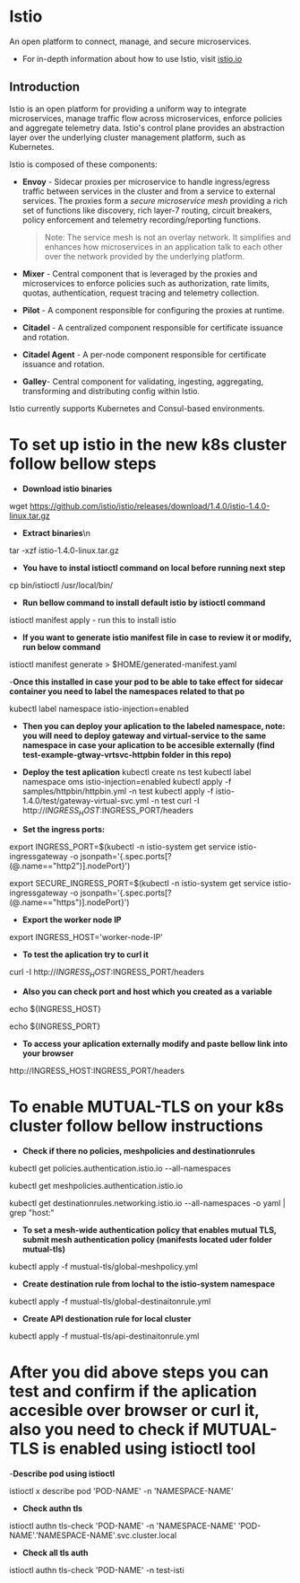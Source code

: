 # Istio

An open platform to connect, manage, and secure microservices.
- For in-depth information about how to use Istio, visit [istio.io](https://istio.io)


## Introduction

Istio is an open platform for providing a uniform way to integrate
microservices, manage traffic flow across microservices, enforce policies
and aggregate telemetry data. Istio's control plane provides an abstraction
layer over the underlying cluster management platform, such as Kubernetes.

Istio is composed of these components:

- **Envoy** - Sidecar proxies per microservice to handle ingress/egress traffic
   between services in the cluster and from a service to external
   services. The proxies form a _secure microservice mesh_ providing a rich
   set of functions like discovery, rich layer-7 routing, circuit breakers,
   policy enforcement and telemetry recording/reporting
   functions.

  > Note: The service mesh is not an overlay network. It
  > simplifies and enhances how microservices in an application talk to each
  > other over the network provided by the underlying platform.

- **Mixer** - Central component that is leveraged by the proxies and microservices
   to enforce policies such as authorization, rate limits, quotas, authentication, request
   tracing and telemetry collection.

- **Pilot** - A component responsible for configuring the proxies at runtime.

- **Citadel** - A centralized component responsible for certificate issuance and rotation.

- **Citadel Agent** - A per-node component responsible for certificate issuance and rotation.

- **Galley**- Central component for validating, ingesting, aggregating, transforming and distributing config within Istio.

Istio currently supports Kubernetes and Consul-based environments. 



# To set up istio in the new k8s cluster follow bellow steps 
- **Download istio binaries**

wget https://github.com/istio/istio/releases/download/1.4.0/istio-1.4.0-linux.tar.gz

- **Extract binaries**\n 

 tar -xzf istio-1.4.0-linux.tar.gz

- **You have to instal istioctl command on local before running next step**

 cp bin/istioctl /usr/local/bin/

- **Run bellow command to install default istio by istioctl command** 

istioctl manifest apply -   run this to install istio

- **If you want to generate istio manifest file in case to review it or modify, run below command**

istioctl manifest generate > $HOME/generated-manifest.yaml

-**Once this installed in case your pod to be able to take effect for sidecar container you need to label the namespaces related to that po**

 kubectl label namespace <namespace-name> istio-injection=enabled

- **Then you can deploy your aplication to the labeled namespace, note: you will need to deploy gateway and virtual-service to the same namespace in case your aplication to be accesible externally (find test-example-gtway-vrtsvc-httpbin folder in this repo)**

- **Deploy the test aplication**
kubectl create ns test
kubectl label namespace oms istio-injection=enabled
kubectl apply -f samples/httpbin/httpbin.yml -n test
kubectl apply -f istio-1.4.0/test/gateway-virtual-svc.yml -n test
curl -I  http://$INGRESS_HOST:$INGRESS_PORT/headers
- **Set the ingress ports:**

export INGRESS_PORT=$(kubectl -n istio-system get service istio-ingressgateway -o jsonpath='{.spec.ports[?(@.name=="http2")].nodePort}')

export SECURE_INGRESS_PORT=$(kubectl -n istio-system get service istio-ingressgateway -o jsonpath='{.spec.ports[?(@.name=="https")].nodePort}')

- **Export the worker node IP**

export INGRESS_HOST='worker-node-IP'

- **To test the aplication try to curl it**

curl -I  http://$INGRESS_HOST:$INGRESS_PORT/headers

- **Also you can check port and host which you created as a variable**

echo ${INGRESS_HOST}

echo ${INGRESS_PORT}

- **To access your aplication externally modify and paste bellow link into your browser**

http://INGRESS_HOST:INGRESS_PORT/headers


# To enable MUTUAL-TLS on your k8s cluster follow bellow instructions

- **Check if there no policies, meshpolicies and destinationrules**

kubectl get policies.authentication.istio.io --all-namespaces

kubectl get meshpolicies.authentication.istio.io

kubectl get destinationrules.networking.istio.io --all-namespaces -o yaml | grep "host:"

- **To set a mesh-wide authentication policy that enables mutual TLS, submit mesh authentication policy (manifests located uder folder mutual-tls)**

kubectl apply -f mustual-tls/global-meshpolicy.yml

- **Create destination rule  from lochal to the istio-system namespace**

kubectl apply -f mustual-tls/global-destinaitonrule.yml

- **Create API destionation rule for local cluster**

kubectl apply -f mustual-tls/api-destinaitonrule.yml

# After you did above steps you can test and confirm if the aplication accesible over browser or curl it, also you need to check if MUTUAL-TLS is enabled using istioctl tool

-**Describe pod using istioctl**

istioctl x describe pod 'POD-NAME' -n 'NAMESPACE-NAME'

- **Check authn tls**

istioctl authn tls-check  'POD-NAME' -n 'NAMESPACE-NAME' 'POD-NAME'.'NAMESPACE-NAME'.svc.cluster.local

- **Check all tls auth**

istioctl authn tls-check  'POD-NAME' -n test-isti

